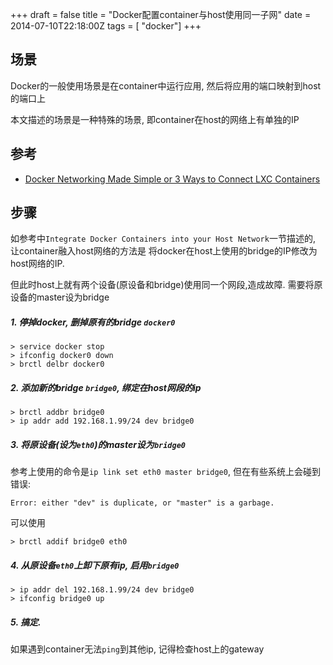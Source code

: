 +++
draft = false
title = "Docker配置container与host使用同一子网"
date = 2014-07-10T22:18:00Z
tags = [ "docker"]
+++


## 场景

Docker的一般使用场景是在container中运行应用, 然后将应用的端口映射到host的端口上

本文描述的场景是一种特殊的场景, 即container在host的网络上有单独的IP

## 参考

* [Docker Networking Made Simple or 3 Ways to Connect LXC Containers](https://blog.codecentric.de/en/2014/01/docker-networking-made-simple-3-ways-connect-lxc-containers/)


## 步骤

如参考中`Integrate Docker Containers into your Host Network`一节描述的, 让container融入host网络的方法是 将docker在host上使用的bridge的IP修改为host网络的IP.

但此时host上就有两个设备(原设备和bridge)使用同一个网段,造成故障. 需要将原设备的master设为bridge

##### 1. 停掉docker, 删掉原有的bridge `docker0`

```
> service docker stop
> ifconfig docker0 down
> brctl delbr docker0
```

##### 2. 添加新的bridge `bridge0`, 绑定在host网段的ip

```
> brctl addbr bridge0
> ip addr add 192.168.1.99/24 dev bridge0
```

##### 3. 将原设备(设为`eth0`)的master设为`bridge0`

参考上使用的命令是`ip link set eth0 master bridge0`, 但在有些系统上会碰到错误:

```
Error: either "dev" is duplicate, or "master" is a garbage.
```

可以使用

```
> brctl addif bridge0 eth0
```

##### 4. 从原设备`eth0`上卸下原有ip, 启用`bridge0`

```
> ip addr del 192.168.1.99/24 dev bridge0
> ifconfig bridge0 up
```

##### 5. 搞定. 

如果遇到container无法`ping`到其他ip, 记得检查host上的gateway